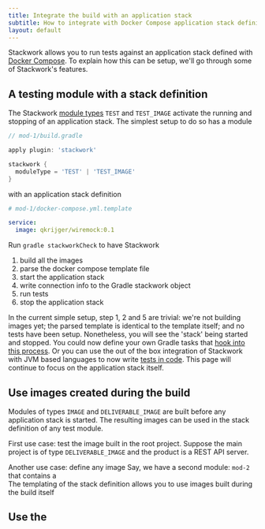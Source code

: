 ```yaml
---
title: Integrate the build with an application stack
subtitle: How to integrate with Docker Compose application stack definitions
layout: default
---
```

Stackwork allows you to run tests against an application stack defined with [Docker Compose](https://docs.docker.com/compose/).
To explain how this can be setup, we'll go through some of Stackwork's features.

## A testing module with a stack definition
 
The Stackwork [module types](/reference/modules/) `TEST` and `TEST_IMAGE` activate the running and stopping of an application stack.
The simplest setup to do so has a module

~~~ groovy
// mod-1/build.gradle

apply plugin: 'stackwork'

stackwork {
  moduleType = 'TEST' | 'TEST_IMAGE' 
}
~~~

with an application stack definition

~~~ yml
# mod-1/docker-compose.yml.template

service:
  image: qkrijger/wiremock:0.1
~~~

Run `gradle stackworkCheck` to have Stackwork

1. build all the images 
2. parse the docker compose template file
3. start the application stack
4. write connection info to the Gradle stackwork object
5. run tests
6. stop the application stack

In the current simple setup, step 1, 2 and 5 are trivial: we're not building images yet; the parsed template is identical to the template
 itself; and no tests have been setup. Nonetheless, you will see the 'stack' being started and stopped.
 You could now define your own Gradle tasks that [hook into this process](/reference/gradle-tasks/).
 Or you can use the out of the box integration of Stackwork with JVM based languages to now write [tests in code](/usage/tests-in-code/).
 This page will continue to focus on the application stack itself.

## Use images created during the build

Modules of types `IMAGE` and `DELIVERABLE_IMAGE` are built before any application stack is started.
The resulting images can be used in the stack definition of any test module.

First use case: test the image built in the root project.
Suppose the main project is of type `DELIVERABLE_IMAGE` and the product is a REST API server.


Another use case: define any image 
Say, we have a second module: `mod-2` that contains a  
The templating of the stack definition allows you to use images built during the build itself

## Use the
